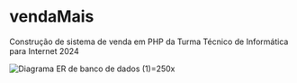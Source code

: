 # vendaMais
Construção de sistema de venda em PHP da Turma Técnico de Informática para Internet 2024




![Diagrama ER de banco de dados (1)=250x](https://github.com/user-attachments/assets/57192617-a4c9-415b-ad15-aa63dcc1d564)
